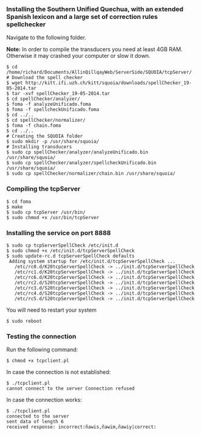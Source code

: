 ### Installing the Southern Unified Quechua, with an extended Spanish lexicon and a large set of correction rules spellchecker

Navigate to the following folder.

**Note:** In order to compile the transducers you need at least 4GB RAM. 
Otherwise it may crashed your computer or slow it down.

```
$ cd /home/richard/Documents/AllinQillqayWeb/ServerSide/SQUOIA/tcpServer/
# Download the spell checker
$ wget http://kitt.ifi.uzh.ch/kitt/squoia/downloads/spellChecker_19-05-2014.tar
$ tar -xvf spellChecker_19-05-2014.tar
$ cd spellChecker/analyzer/
$ foma -f analyzeUnificado.foma
$ foma -f spellcheckUnificado.foma
$ cd ../..
$ cd spellChecker/normalizer/
$ foma -f chain.foma
$ cd ../..
# Creating the SQUOIA folder
$ sudo mkdir -p /usr/share/squoia/
# Installing transducers
$ sudo cp spellChecker/analyzer/analyzeUnificado.bin /usr/share/squoia/
$ sudo cp spellChecker/analyzer/spellcheckUnificado.bin /usr/share/squoia/
$ sudo cp spellChecker/normalizer/chain.bin /usr/share/squoia/
```

### Compiling the tcpServer

```
$ cd foma
$ make
$ sudo cp tcpServer /usr/bin/
$ sudo chmod +x /usr/bin/tcpServer
```

### Installing the service on port 8888

```
$ sudo cp tcpServerSpellCheck /etc/init.d
$ sudo chmod +x /etc/init.d/tcpServerSpellCheck
$ sudo update-rc.d tcpServerSpellCheck defaults
 Adding system startup for /etc/init.d/tcpServerSpellCheck ...
   /etc/rc0.d/K20tcpServerSpellCheck -> ../init.d/tcpServerSpellCheck
   /etc/rc1.d/K20tcpServerSpellCheck -> ../init.d/tcpServerSpellCheck
   /etc/rc6.d/K20tcpServerSpellCheck -> ../init.d/tcpServerSpellCheck
   /etc/rc2.d/S20tcpServerSpellCheck -> ../init.d/tcpServerSpellCheck
   /etc/rc3.d/S20tcpServerSpellCheck -> ../init.d/tcpServerSpellCheck
   /etc/rc4.d/S20tcpServerSpellCheck -> ../init.d/tcpServerSpellCheck
   /etc/rc5.d/S20tcpServerSpellCheck -> ../init.d/tcpServerSpellCheck
```
You will need to restart your system

```
$ sudo reboot
```

### Testing the connection

Run the following command:

```
$ chmod +x tcpclient.pl 
```

In case the connection is not established:

```
$ ./tcpclient.pl 
cannot connect to the server Connection refused
```

In case the connection works:

```
$ ./tcpclient.pl 
connected to the server
sent data of length 6
received response: incorrect:ñawis,ñawim,ñawiy|correct:
```

